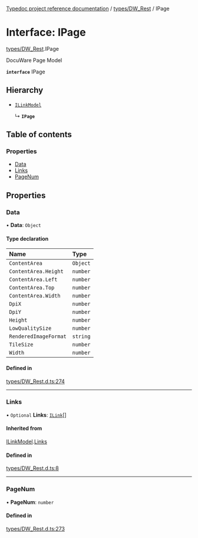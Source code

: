 [Typedoc project reference documentation](../README.md) / [types/DW_Rest](../modules/types_dw_rest.md) / IPage

# Interface: IPage

[types/DW_Rest](../modules/types_dw_rest.md).IPage

DocuWare Page Model

**`interface`** IPage

## Hierarchy

- [`ILinkModel`](types_dw_rest.ilinkmodel.md)

  ↳ **`IPage`**

## Table of contents

### Properties

- [Data](types_dw_rest.ipage.md#data)
- [Links](types_dw_rest.ipage.md#links)
- [PageNum](types_dw_rest.ipage.md#pagenum)

## Properties

### Data

• **Data**: `Object`

#### Type declaration

| Name | Type |
| :------ | :------ |
| `ContentArea` | `Object` |
| `ContentArea.Height` | `number` |
| `ContentArea.Left` | `number` |
| `ContentArea.Top` | `number` |
| `ContentArea.Width` | `number` |
| `DpiX` | `number` |
| `DpiY` | `number` |
| `Height` | `number` |
| `LowQualitySize` | `number` |
| `RenderedImageFormat` | `string` |
| `TileSize` | `number` |
| `Width` | `number` |

#### Defined in

[types/DW_Rest.d.ts:274](https://github.com/DocuWare/REST-Sample-TS/blob/828b3d4/src/types/DW_Rest.d.ts#L274)

___

### Links

• `Optional` **Links**: [`ILink`](types_dw_rest.ilink.md)[]

#### Inherited from

[ILinkModel](types_dw_rest.ilinkmodel.md).[Links](types_dw_rest.ilinkmodel.md#links)

#### Defined in

[types/DW_Rest.d.ts:8](https://github.com/DocuWare/REST-Sample-TS/blob/828b3d4/src/types/DW_Rest.d.ts#L8)

___

### PageNum

• **PageNum**: `number`

#### Defined in

[types/DW_Rest.d.ts:273](https://github.com/DocuWare/REST-Sample-TS/blob/828b3d4/src/types/DW_Rest.d.ts#L273)
